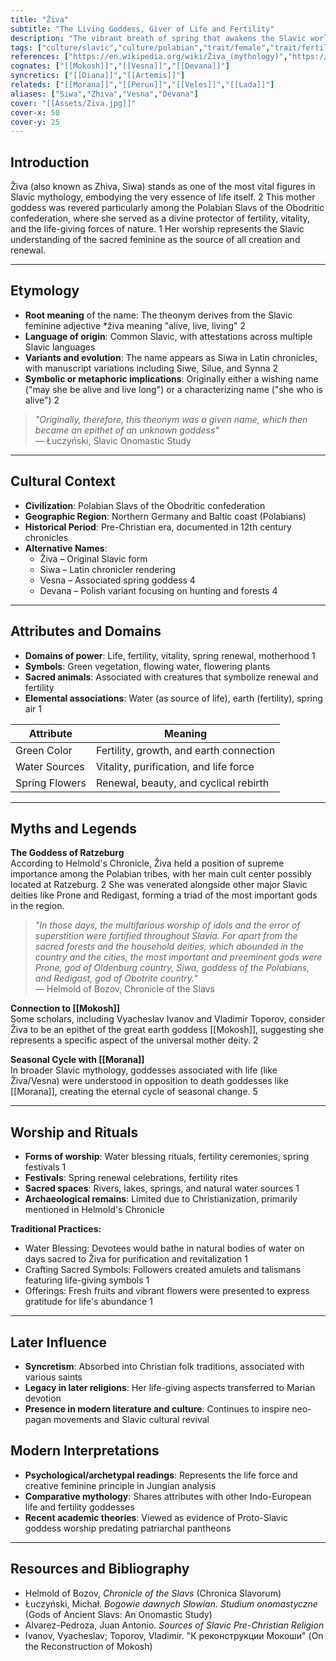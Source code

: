```yaml
---
title: "Živa"
subtitle: "The Living Goddess, Giver of Life and Fertility"
description: "The vibrant breath of spring that awakens the Slavic world from winter's embrace"
tags: ["culture/slavic","culture/polabian","trait/female","trait/fertility","trait/life","trait/mother","trait/spring","trait/water","domain/fertility","domain/life","domain/nature","domain/vitality"]
references: ["https://en.wikipedia.org/wiki/Živa_(mythology)","https://oldworldgods.com/slavic/zhiva-goddess/","https://meettheslavs.com/slavic-goddesses/","https://www.ancient-origins.net/myths-legends/morana-vesna-006984"]
cognates: ["[[Mokosh]]","[[Vesna]]","[[Devana]]"]
syncretics: ["[[Diana]]","[[Artemis]]"]
relateds: ["[[Morana]]","[[Perun]]","[[Veles]]","[[Lada]]"]
aliases: ["Siwa","Zhiva","Vesna","Devana"]
cover: "[[Assets/Ziva.jpg]]"
cover-x: 50
cover-y: 25
---
```

##  Introduction

Živa (also known as Zhiva, Siwa) stands as one of the most vital figures in Slavic mythology, embodying the very essence of life itself. <mcreference link="https://en.wikipedia.org/wiki/%C5%BDiva_(mythology)" index="2">2</mcreference> This mother goddess was revered particularly among the Polabian Slavs of the Obodritic confederation, where she served as a divine protector of fertility, vitality, and the life-giving forces of nature. <mcreference link="https://oldworldgods.com/slavic/zhiva-goddess/" index="1">1</mcreference> Her worship represents the Slavic understanding of the sacred feminine as the source of all creation and renewal.

---

## Etymology

- **Root meaning** of the name: The theonym derives from the Slavic feminine adjective *živa meaning "alive, live, living" <mcreference link="https://en.wikipedia.org/wiki/%C5%BDiva_(mythology)" index="2">2</mcreference>
- **Language of origin**: Common Slavic, with attestations across multiple Slavic languages
- **Variants and evolution**: The name appears as Siwa in Latin chronicles, with manuscript variations including Siwe, Silue, and Synna <mcreference link="https://en.wikipedia.org/wiki/%C5%BDiva_(mythology)" index="2">2</mcreference>
- **Symbolic or metaphoric implications**: Originally either a wishing name ("may she be alive and live long") or a characterizing name ("she who is alive") <mcreference link="https://en.wikipedia.org/wiki/%C5%BDiva_(mythology)" index="2">2</mcreference>

> _"Originally, therefore, this theonym was a given name, which then became an epithet of an unknown goddess"_  
> — Łuczyński, Slavic Onomastic Study

---

##  Cultural Context

- **Civilization**: Polabian Slavs of the Obodritic confederation
- **Geographic Region**: Northern Germany and Baltic coast (Polabians)
- **Historical Period**: Pre-Christian era, documented in 12th century chronicles
- **Alternative Names**:
  - Živa – Original Slavic form
  - Siwa – Latin chronicler rendering
  - Vesna – Associated spring goddess <mcreference link="https://meettheslavs.com/slavic-goddesses/" index="4">4</mcreference>
  - Devana – Polish variant focusing on hunting and forests <mcreference link="https://meettheslavs.com/slavic-goddesses/" index="4">4</mcreference>

---

## Attributes and Domains

- **Domains of power**: Life, fertility, vitality, spring renewal, motherhood <mcreference link="https://oldworldgods.com/slavic/zhiva-goddess/" index="1">1</mcreference>
- **Symbols**: Green vegetation, flowing water, flowering plants
- **Sacred animals**: Associated with creatures that symbolize renewal and fertility
- **Elemental associations**: Water (as source of life), earth (fertility), spring air <mcreference link="https://oldworldgods.com/slavic/zhiva-goddess/" index="1">1</mcreference>

| Attribute       | Meaning                        |
|----------------|---------------------------------|
| Green Color   | Fertility, growth, and earth connection |
| Water Sources | Vitality, purification, and life force |
| Spring Flowers| Renewal, beauty, and cyclical rebirth |

---

## Myths and Legends

**The Goddess of Ratzeburg**  
According to Helmold's Chronicle, Živa held a position of supreme importance among the Polabian tribes, with her main cult center possibly located at Ratzeburg. <mcreference link="https://en.wikipedia.org/wiki/%C5%BDiva_(mythology)" index="2">2</mcreference> She was venerated alongside other major Slavic deities like Prone and Redigast, forming a triad of the most important gods in the region.

> _"In those days, the multifarious worship of idols and the error of superstition were fortified throughout Slavia. For apart from the sacred forests and the household deities, which abounded in the country and the cities, the most important and preeminent gods were Prone, god of Oldenburg country, Siwa, goddess of the Polabians, and Redigast, god of Obotrite country."_  
> — Helmold of Bozov, Chronicle of the Slavs

**Connection to [[Mokosh]]**  
Some scholars, including Vyacheslav Ivanov and Vladimir Toporov, consider Živa to be an epithet of the great earth goddess [[Mokosh]], suggesting she represents a specific aspect of the universal mother deity. <mcreference link="https://en.wikipedia.org/wiki/%C5%BDiva_(mythology)" index="2">2</mcreference>

**Seasonal Cycle with [[Morana]]**  
In broader Slavic mythology, goddesses associated with life (like Živa/Vesna) were understood in opposition to death goddesses like [[Morana]], creating the eternal cycle of seasonal change. <mcreference link="https://www.ancient-origins.net/myths-legends/morana-vesna-006984" index="5">5</mcreference>

---

## Worship and Rituals

- **Forms of worship**: Water blessing rituals, fertility ceremonies, spring festivals <mcreference link="https://oldworldgods.com/slavic/zhiva-goddess/" index="1">1</mcreference>
- **Festivals**: Spring renewal celebrations, fertility rites
- **Sacred spaces**: Rivers, lakes, springs, and natural water sources <mcreference link="https://oldworldgods.com/slavic/zhiva-goddess/" index="1">1</mcreference>
- **Archaeological remains**: Limited due to Christianization, primarily mentioned in Helmold's Chronicle

**Traditional Practices:**
- Water Blessing: Devotees would bathe in natural bodies of water on days sacred to Živa for purification and revitalization <mcreference link="https://oldworldgods.com/slavic/zhiva-goddess/" index="1">1</mcreference>
- Crafting Sacred Symbols: Followers created amulets and talismans featuring life-giving symbols <mcreference link="https://oldworldgods.com/slavic/zhiva-goddess/" index="1">1</mcreference>
- Offerings: Fresh fruits and vibrant flowers were presented to express gratitude for life's abundance <mcreference link="https://oldworldgods.com/slavic/zhiva-goddess/" index="1">1</mcreference>

---

## Later Influence

- **Syncretism**: Absorbed into Christian folk traditions, associated with various saints
- **Legacy in later religions**: Her life-giving aspects transferred to Marian devotion
- **Presence in modern literature and culture**: Continues to inspire neo-pagan movements and Slavic cultural revival

## Modern Interpretations

- **Psychological/archetypal readings**: Represents the life force and creative feminine principle in Jungian analysis
- **Comparative mythology**: Shares attributes with other Indo-European life and fertility goddesses
- **Recent academic theories**: Viewed as evidence of Proto-Slavic goddess worship predating patriarchal pantheons

---

## Resources and Bibliography

- Helmold of Bozov, *Chronicle of the Slavs* (Chronica Slavorum)
- Łuczyński, Michał. *Bogowie dawnych Słowian. Studium onomastyczne* (Gods of Ancient Slavs: An Onomastic Study)
- Alvarez-Pedroza, Juan Antonio. *Sources of Slavic Pre-Christian Religion*
- Ivanov, Vyacheslav; Toporov, Vladimir. "К реконструкции Мокоши" (On the Reconstruction of Mokosh)
